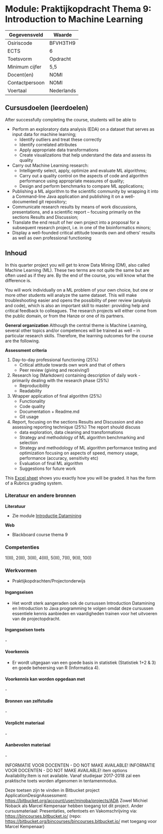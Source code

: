 # Module: Praktijkopdracht Thema 9: Introduction to Machine Learning

| Gegevensveld  | Waarde |
| ------------- | ------------- |
| Osiriscode  | BFVH3TH9  |
| ECTS  | 6 |
| Toetsvorm  | Opdracht |
| Minimum cijfer  | 5,5 |
| Docent(en)  | NOMI |
| Contactpersoon  | NOMI |
| Voertaal  | Nederlands |

## Cursusdoelen (leerdoelen)

After successfully completing the course, students will be able to 
- Perform an exploratory data analysis (EDA) on a dataset that serves as input data for machine learning;
    - Identify outliers and treat these correctly
    - Identify correlated attributes
    - Apply appropriate data transformations
    - Create visualizations that help understand the data and assess its quality
- Carry out Machine Learning research:  
    - Intelligently select, apply, optimize and evaluate ML algorithms;
    - Carry out a quality control on the aspects of code and algorithm performance using appropriate measures of quality;  
    - Design and perform benchmarks to compare ML applications;
- Publishing a ML algorithm to the scientific community by wrapping it into a Command-line Java application and publishing it on a well-documented git repository;
- Communicate research results by means of work discussions, presentations, and a scientific report – focusing primarily on the sections Results and Discussion;
- Translate the end result of her own project into a proposal for a subsequent research project, i.e. in one of the bioinformatics minors;
- Display a well-founded critical attitude towards own and others' results as well as own professional functioning 


## Inhoud

In this quarter project you will get to know Data Mining (DM), also called Machine Learning (ML). These two terms are not quite the same but are often used as if they are. By the end of the course, you will know what the difference is.

You will work individually on a ML problem of your own choice, but one or more other students will analyze the same dataset. This will make troubleshooting easier and opens the possibility of peer review (analysis and code), which is also an important skill to master: providing help and critical feedback to colleagues. The research projects will either come from the public domain, or from the Hanze or one of its partners.

**General organization**
Although the central theme is Machine Learning, several other topics and/or competences will be trained as well – in particular research skills. Therefore, the learning outcomes for the course are the following.

**Assessment criteria**  

1. Day-to-day professional functioning (25%)
    - Critical attitude towards own work and that of others
    - Peer review (giving and receiving!)
2. Research log (Markdown) containing description of daily work - primarily dealing with the research phase (25%)
    - Reproducibility
    - Readability
3. Wrapper application of final algorithm (25%)
    - Functionality
    - Code quality
    - Documentation + Readme.md
    - Git usage
4.	Report, focusing on the sections Results and Discussion and also assessing reporting technique (25%)
The report should discuss  
    - data exploration, data cleaning and transformations 
    - Strategy and methodology of ML algorithm benchmarking and selection
    - Strategy and methodology of ML algorithm performance testing and optimization focusing on aspects of speed, memory usage, performance (accuracy, sensitivity etc)
    - Evaluation of final ML algorithm 
    - Suggestions for future work

This [Excel sheet](https://michielnoback.github.io/vakomschrijvingen_bioinformatica/files/AssessmentFormThema9_template.xlsx) shows you exactly how you will be graded. It has the form of a Rubrics grading system.

### Literatuur en andere bronnen

**Literatuur**  
- Zie module [Introductie Datamining](introductie_datamining.md)

**Web**
- Blackboard course thema 9

### Competenties
1(III), 2(III), 3(III), 4(III), 5(III), 7(II), 9(II), 10(I)

### Werkvormen  
- Praktijkopdrachten/Projectonderwijs  

#### Ingangseisen 
- Het wordt sterk aangeraden ook de cursussen Introduction Datamining en Introduction to Java programming te volgen omdat deze cursussen essentiele kennis aanbieden en vaardigheden trainen voor het uitvoeren van de projectopdracht.

#### Ingangseisen toets
\- 

#### Voorkennis
- Er wordt uitgegaan van een goede basis in statistiek (Statistiek 1+2 & 3) en goede beheersing van R (Informatica 4).

#### Voorkennis kan worden opgedaan met
\-

#### Bronnen van zelfstudie
\-

#### Verplicht materiaal
\-

#### Aanbevolen materiaal
\-

INFORMATIE VOOR DOCENTEN - DO NOT MAKE AVAILABLE! INFORMATIE VOOR DOCENTEN - DO NOT MAKE AVAILABLE! item options
Availability:Item is not available.
Vanaf studiejaar 2017-2018 zal een praktische toets worden afgenomen in tentamenmodus.

Deze toetsen zijn te vinden in Bitbucket project ApplicationDesignAssessment: https://bitbucket.org/account/user/minoba/projects/ADA
Zowel Michiel Noback als Marcel Kempenaar hebben toegang tot dit project. 
Ander cursusmateriaal: Presentaties, oefentoets en Vakomschrijving via: https://bincourses.bitbucket.io/ (repo: https://bitbucket.org/bincourses/bincourses.bitbucket.io/ met toegang voor Marcel Kempenaar)